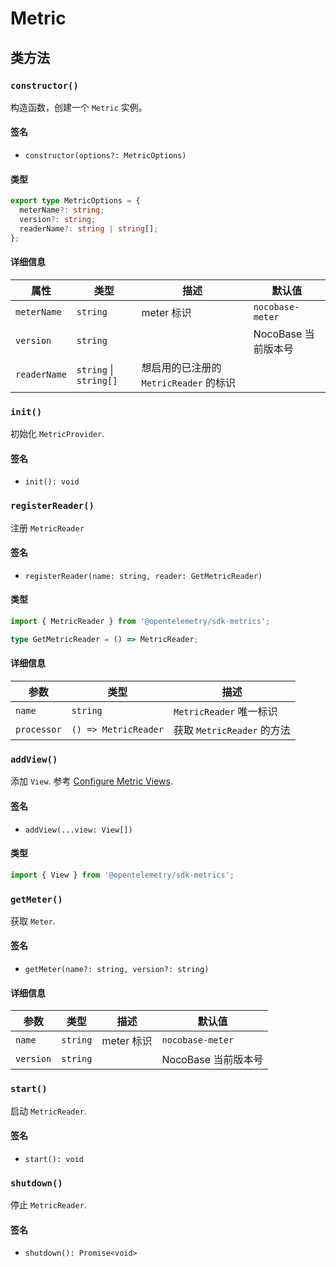 # Metric

## 类方法

### `constructor()`

构造函数，创建一个 `Metric` 实例。

#### 签名

- `constructor(options?: MetricOptions)`

#### 类型

```ts
export type MetricOptions = {
  meterName?: string;
  version?: string;
  readerName?: string | string[];
};
```

#### 详细信息

| 属性         | 类型                   | 描述                                   | 默认值              |
| ------------ | ---------------------- | -------------------------------------- | ------------------- |
| `meterName`  | `string`               | meter 标识                             | `nocobase-meter`    |
| `version`    | `string`               |                                        | NocoBase 当前版本号 |
| `readerName` | `string` \| `string[]` | 想启用的已注册的 `MetricReader` 的标识 |                     |

### `init()`

初始化 `MetricProvider`.

#### 签名

- `init(): void`

### `registerReader()`

注册 `MetricReader`

#### 签名

- `registerReader(name: string, reader: GetMetricReader)`

#### 类型

```ts
import { MetricReader } from '@opentelemetry/sdk-metrics';

type GetMetricReader = () => MetricReader;
```

#### 详细信息

| 参数        | 类型                 | 描述                       |
| ----------- | -------------------- | -------------------------- |
| `name`      | `string`             | `MetricReader` 唯一标识    |
| `processor` | `() => MetricReader` | 获取 `MetricReader` 的方法 |

### `addView()`

添加 `View`. 参考 <a href="https://opentelemetry.io/docs/instrumentation/js/manual/#configure-metric-views" target="_blank">Configure Metric Views</a>.

#### 签名

- `addView(...view: View[])`

#### 类型

```ts
import { View } from '@opentelemetry/sdk-metrics';
```

### `getMeter()`

获取 `Meter`.

#### 签名

- `getMeter(name?: string, version?: string)`

#### 详细信息

| 参数      | 类型     | 描述       | 默认值              |
| --------- | -------- | ---------- | ------------------- |
| `name`    | `string` | meter 标识 | `nocobase-meter`    |
| `version` | `string` |            | NocoBase 当前版本号 |

### `start()`

启动 `MetricReader`.

#### 签名

- `start(): void`

### `shutdown()`

停止 `MetricReader`.

#### 签名

- `shutdown(): Promise<void>`

